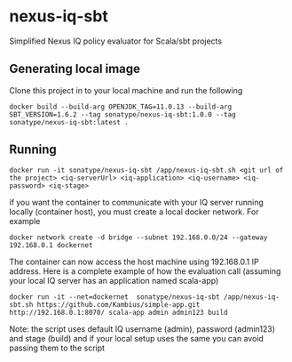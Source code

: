 # nexus-iq-sbt
Simplified Nexus IQ policy evaluator for Scala/sbt projects

## Generating local image
Clone this project in to your local machine and run the following 
```shell
docker build --build-arg OPENJDK_TAG=11.0.13 --build-arg SBT_VERSION=1.6.2 --tag sonatype/nexus-iq-sbt:1.0.0 --tag sonatype/nexus-iq-sbt:latest .
```

## Running
```shell
docker run -it sonatype/nexus-iq-sbt /app/nexus-iq-sbt.sh <git url of the project> <iq-serverUrl> <iq-application> <iq-username> <iq-password> <iq-stage>
```

if you want the container to communicate with your IQ server running locally (container host), you must create a local docker network. 
For example
```shell
docker network create -d bridge --subnet 192.168.0.0/24 --gateway 192.168.0.1 dockernet
```

The container can now access the host machine using 192.168.0.1 IP address. Here is a complete example of how the evaluation call (assuming your local IQ server has an application named scala-app)
```shell
docker run -it --net=dockernet  sonatype/nexus-iq-sbt /app/nexus-iq-sbt.sh https://github.com/Kambius/simple-app.git http://192.168.0.1:8070/ scala-app admin admin123 build
```

Note: the script uses default IQ username (admin), password (admin123) and stage (build) and if your local setup uses the same you can avoid passing them to the script   
